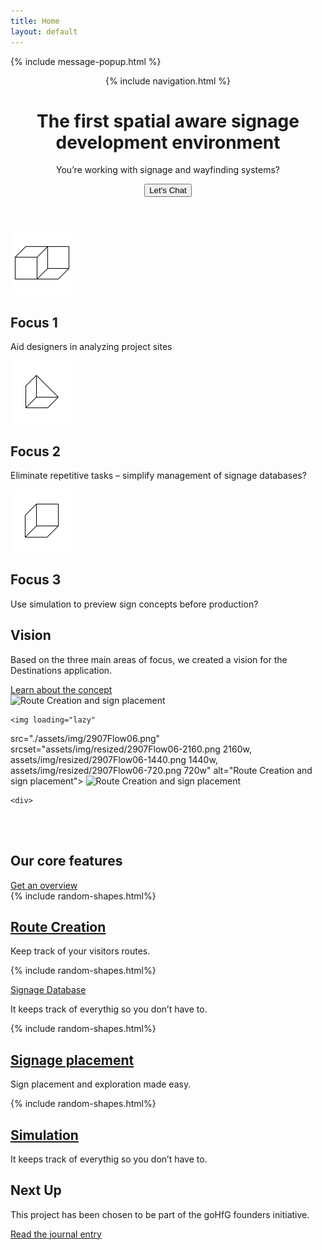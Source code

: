 ```yaml
---
title: Home
layout: default
---
```

{% include message-popup.html %}

<header class="header-hero header">
    {% include navigation.html %}
    <div class="hero-content">
        <h1 class="heading-hero">The first spatial aware signage<br>development environment</h1>
        <p class="text-subtitle">You’re working with signage and wayfinding systems? </p>
        <button class="button button-black" onclick="toggleChat()"><span>Let's Chat</span></button>
    </div>
</header>

<section class="focus grid-3 grid-3-divider section-yellow">
    <div class="content-box-small">
        <img height="100" width="100" src="assets/img/shapes/shape-1.svg" alt=""/>
        <h2 class="heading-h4">Focus 1</h2>
        <p class="">Aid designers in analyzing project sites</p>
    </div>
    <div class="content-box-small">
        <img height="100" width="100" src="assets/img/shapes/shape-2.svg" alt=""/>
        <h2 class="heading-h4">Focus 2</h2>
        <p class="">Eliminate repetitive tasks – simplify management of signage databases?</p>
    </div>
    <div class="content-box-small">
        <img height="100" width="100" src="assets/img/shapes/shape-3.svg" alt=""/>
        <h2 class="heading-h4">Focus 3</h2>
        <p class="">Use simulation to preview sign concepts before production?</p>
    </div>
</section>

<section class="vision">
    <div class="">
        <h2 class="heading-h4">Vision</h2>
        <p class="text-xlarge-sofia">Based on the three main areas of focus, we created a vision for the Destinations application.</p>
        <a class="button button-yellow" href="/concept"><span>Learn about the concept</span></a>
    </div>
</section>
<section class="features-collage section-yellow">
    <img loading="lazy" 
src="./assets/img/2907Flow16.png" srcset="assets/img/resized/2907Flow16-2160.png 2160w, assets/img/resized/2907Flow16-1440.png 1440w, assets/img/resized/2907Flow16-720.png 720w" 
alt="Route Creation and sign placement">

    <img loading="lazy" 
src="./assets/img/2907Flow06.png" srcset="assets/img/resized/2907Flow06-2160.png 2160w, assets/img/resized/2907Flow06-1440.png 1440w, assets/img/resized/2907Flow06-720.png 720w"
alt="Route Creation and sign placement">
<img loading="lazy" src="./assets/img/new_sign.png" srcset="assets/img/resized/new_sign-516.png 516w, assets/img/resized/new_sign-344.png 344w, assets/img/resized/new_sign-172.png 172w" alt="Route Creation and sign placement">

    <div>
<img loading="lazy" src="./assets/img/database.png" srcset="assets/img/resized/database-411.png 411w, assets/img/resized/database-274.png 274w, assets/img/resized/database-137.png 137w" alt="">
    </div>
    <div>
<img loading="lazy" src="./assets/img/route.png" srcset="assets/img/resized/route-411.png 411w, assets/img/resized/route-274.png 274w, assets/img/resized/route-137.png 137w" alt="">
</div>
</section>
<section class="insert-section section-white">
    <h1 class="text-xlarge-sofia">Our core features</h1>
    <a class="button button-black" href="features.html"><span>Get an overview</span></a>
</section>

<section class="feature-grid section-white grid-2 grid-2-divider">
    <div class="feature-grid-item content-box-small">
        {% include random-shapes.html%}
        <h2 class="heading-h4"><a href="/features.html#Route">Route Creation</a></h2>
        <p>Keep track of your visitors routes.</p>
    </div>
    <div class="feature-grid-item content-box-small">
        {% include random-shapes.html%}
        <p class="heading-h4"><a href="/features.html#Database">Signage Database</a></p>
        <p>It keeps track of everythig so you don’t have to.</p>
    </div>
    <div class="feature-grid-item content-box-small">
        {% include random-shapes.html%}
        <h2 class="heading-h4"><a href="/features.html#Placement">Signage placement</a></h2>
        <p>Sign placement and exploration made easy.</p>
    </div>
    <div class="feature-grid-item content-box-small">
        {% include random-shapes.html%}
        <h2 class="heading-h4"><a href="/features.html#Simulation">Simulation</a></h2>
        <p>It keeps track of everythig so you don’t have to.</p>
    </div>
</section>

<section class="insert-section section-green">
    <div>
        <h2 class="heading-h4">Next Up</h2>
        <p>This project has been chosen to be part of the goHfG founders initiative. </p>
    </div>
    <a class="button button-black" href="{% post_url 2020-10-11-gohfg %}
"><span>Read the journal entry</span></a>
</section>

